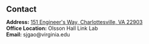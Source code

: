<h1 id="contact"></h1>

<h2 style="margin: 60px 0px 10px;">Contact</h2>

<p><strong>Address:</strong> <a href="https://maps.app.goo.gl/mJ9LoPAMzE1bLDrj7" target="_blank">151 Engineer's Way, Charlottesville, VA 22903</a>
<br />
<strong>Office Location:</strong> Olsson Hall Link Lab 
<br />
<strong>Email:</strong> <email>sjgao@virginia.edu</email>
<br />
<!-- <strong>Phone:</strong> (000) 000-0000</p> -->
